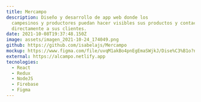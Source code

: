```yaml
---
title: Mercampo
description: Diseño y desarrollo de app web donde los
  campesinos y productores puedan hacer visibles sus productos y contactar
  directamente a sus clientes.
date: 2021-10-08T19:37:48.150Z
image: assets/imagen_2021-10-24_174049.png
github: https://github.com/isabelajs/Mercampo
mockup: https://www.figma.com/file/uvqM1akBo4pnEgEmaSWjkJ/Dise%C3%B1o?node-id=0%3A1
external: https://alcampo.netlify.app
tecnologies:
  - React
  - Redux
  - NodeJS
  - Firebase
  - Figma
---
```

